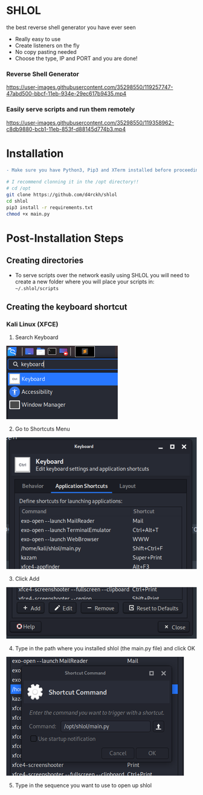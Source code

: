 # SHLOL

the best reverse shell generator you have ever seen

- Really easy to use
- Create listeners on the fly
- No copy pasting needed
- Choose the type, IP and PORT and you are done!

### Reverse Shell Generator

https://user-images.githubusercontent.com/35298550/119257747-47abd500-bbcf-11eb-934e-29ec617b9435.mp4

### Easily serve scripts and run them remotely

https://user-images.githubusercontent.com/35298550/119358962-c8db9880-bcb1-11eb-853f-d88145d774b3.mp4

# Installation

```diff
- Make sure you have Python3, Pip3 and XTerm installed before proceeding to the installation process!
```

```bash
# I recommend clonning it in the /opt directory!!
# cd /opt
git clone https://github.com/d4rckh/shlol
cd shlol
pip3 install -r requirements.txt
chmod +x main.py
```

# Post-Installation Steps

## Creating directories

- To serve scripts over the network easily using SHLOL you will need to create a new folder where you will place your scripts in: `~/.shlol/scripts`

## Creating the keyboard shortcut

### Kali Linux (XFCE) 

1. Search Keyboard 

![Step 1](assets/step1.png)

2. Go to Shortcuts Menu 

![Step 2](assets/step2.png)

3. Click Add 

![Step 3](assets/step3.png)

4. Type in the path where you installed shlol (the main.py file) and click OK

![Step 4](assets/step4.png)

5. Type in the sequence you want to use to open up shlol
